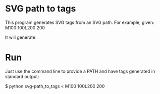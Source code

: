 # SVG path to tags

This program generates SVG tags from an SVG path. For example, given:
M100 100L200 200

It will generate:
<line x1="100" y1="100" x2="200" y2="200" />

# Run

Just use the command line to provide a PATH and have tags generated in standard output:

$ python svg-path_to_tags < M100 100L200 200
<line x1="100" y1="100" x2="200" y2="200" />

